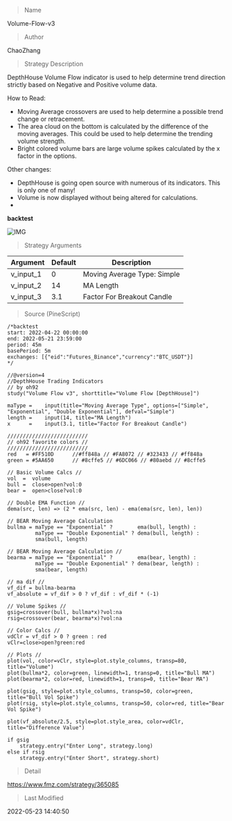 
> Name

Volume-Flow-v3

> Author

ChaoZhang

> Strategy Description

DepthHouse Volume Flow indicator is used to help determine trend direction strictly based on Negative and Positive volume data.

How to Read:
- Moving Average crossovers are used to help determine a possible trend change or retracement.
- The area cloud on the bottom is calculated by the difference of the moving averages. This could be used to help determine the trending volume strength.
- Bright colored volume bars are large volume spikes calculated by the x factor in the options.

Other changes:
- DepthHouse is going open source with numerous of its indicators. This is only one of many!
- Volume is now displayed without being altered for calculations.
- 
**backtest**

 ![IMG](https://www.fmz.com/upload/asset/ac6b4d0c05b46b2f19.png) 

> Strategy Arguments



|Argument|Default|Description|
|----|----|----|
|v_input_1|0|Moving Average Type: Simple|Exponential|Double Exponential|
|v_input_2|14|MA Length|
|v_input_3|3.1|Factor For Breakout Candle|


> Source (PineScript)

``` pinescript
/*backtest
start: 2022-04-22 00:00:00
end: 2022-05-21 23:59:00
period: 45m
basePeriod: 5m
exchanges: [{"eid":"Futures_Binance","currency":"BTC_USDT"}]
*/

//@version=4
//DepthHouse Trading Indicators
// by oh92
study("Volume Flow v3", shorttitle="Volume Flow [DepthHouse]")

maType =    input(title="Moving Average Type", options=["Simple", "Exponential", "Double Exponential"], defval="Simple")
length =    input(14, title="MA Length")
x      =    input(3.1, title="Factor For Breakout Candle")

//////////////////////////
// oh92 favorite colors //
//////////////////////////
red   = #FF510D      //#ff848a // #FA8072 // #323433 // #ff848a
green = #5AA650      // #8cffe5 // #6DC066 // #80aebd // #8cffe5

// Basic Volume Calcs //
vol  =  volume
bull =  close>open?vol:0 
bear =  open>close?vol:0

// Double EMA Function //
dema(src, len) => (2 * ema(src, len) - ema(ema(src, len), len))

// BEAR Moving Average Calculation
bullma = maType == "Exponential" ?        ema(bull, length) :
         maType == "Double Exponential" ? dema(bull, length) :
         sma(bull, length)

// BEAR Moving Average Calculation //
bearma = maType == "Exponential" ?        ema(bear, length) :
         maType == "Double Exponential" ? dema(bear, length) :
         sma(bear, length)

// ma dif //
vf_dif = bullma-bearma
vf_absolute = vf_dif > 0 ? vf_dif : vf_dif * (-1)

// Volume Spikes //
gsig=crossover(bull, bullma*x)?vol:na
rsig=crossover(bear, bearma*x)?vol:na

// Color Calcs //
vdClr = vf_dif > 0 ? green : red
vClr=close>open?green:red

// Plots //
plot(vol, color=vClr, style=plot.style_columns, transp=80, title="Volume")
plot(bullma*2, color=green, linewidth=1, transp=0, title="Bull MA")
plot(bearma*2, color=red, linewidth=1, transp=0, title="Bear MA")

plot(gsig, style=plot.style_columns, transp=50, color=green, title="Bull Vol Spike")
plot(rsig, style=plot.style_columns, transp=50, color=red, title="Bear Vol Spike")

plot(vf_absolute/2.5, style=plot.style_area, color=vdClr, title="Difference Value")

if gsig
    strategy.entry("Enter Long", strategy.long)
else if rsig
    strategy.entry("Enter Short", strategy.short)
```

> Detail

https://www.fmz.com/strategy/365085

> Last Modified

2022-05-23 14:40:50
